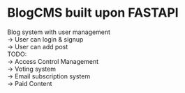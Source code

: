 # BlogCMS built upon FASTAPI
Blog system with user management
\
-> User can login & signup \
-> User can add post\
TODO:\
-> Access Control Management\
-> Voting system \
-> Email subscription system \
-> Paid Content 
